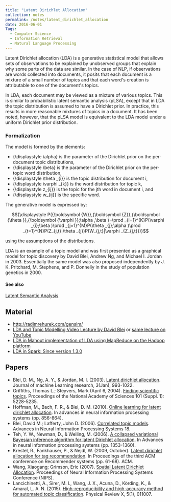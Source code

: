 ```yaml
---
title: "Latent Dirichlet Allocation"
collection: notes
permalink: /notes/latent_dirichlet_allocation
date: 2016-06-01
Tags:
  - Computer Science
  - Information Retrieval
  - Natural Language Processing
---
```


Latent Dirichlet allocation (LDA) is a generative statistical model that allows sets of observations to be explained by unobserved groups that explain why some parts of the data are similar. In the case of NLP, if observations are words collected into documents, it posits that each document is a mixture of a small number of topics and that each word's creation is attributable to one of the document's topics. 

In LDA, each document may be viewed as a mixture of various topics. This is similar to probabilistic latent semantic analysis (pLSA), except that in LDA the topic distribution is assumed to have a Dirichlet prior. In practice, this results in more reasonable mixtures of topics in a document. It has been noted, however, that the pLSA model is equivalent to the LDA model under a uniform Dirichlet prior distribution.

### Formalization
The model is formed by the elements:
* {\displaystyle \alpha} is the parameter of the Dirichlet prior on the per-document topic distributions,
* {\displaystyle \beta} is the parameter of the Dirichlet prior on the per-topic word distribution,
* {\displaystyle \theta _{i}} is the topic distribution for document i,
* {\displaystyle \varphi _{k}} is the word distribution for topic k,
* {\displaystyle z_{ij}} is the topic for the jth word in document i, and
* {\displaystyle w_{ij}} is the specific word.

The generative model is expressed by:

$${\displaystyle P({\boldsymbol {W}},{\boldsymbol {Z}},{\boldsymbol {\theta }},{\boldsymbol {\varphi }};\alpha ,\beta )=\prod _{i=1}^{K}P(\varphi _{i};\beta )\prod _{j=1}^{M}P(\theta _{j};\alpha )\prod _{t=1}^{N}P(Z_{j,t}|\theta _{j})P(W_{j,t}|\varphi _{Z_{j,t}})}$$

using the assumptions of the distributions.

LDA is an example of a topic model and was first presented as a graphical model for topic discovery by David Blei, Andrew Ng, and Michael I. Jordan in 2003. Essentially the same model was also proposed independently by J. K. Pritchard, M. Stephens, and P. Donnelly in the study of population genetics in 2000.


#### See also
[Latent Semantic Analysis](/notes/latent_semantic_analysis)


## Material
* http://radimrehurek.com/gensim/
* [LDA and Topic Modelling Video Lecture by David Blei](http://videolectures.net/mlss09uk_blei_tm/) or [same lecture on YouTube](https://www.youtube.com/watch?v=DDq3OVp9dNA/)
* [LDA in Mahout implementation of LDA using MapReduce on the Hadoop platform](https://mahout.apache.org/users/clustering/latent-dirichlet-allocation.html)
* [LDA in Spark: Since version 1.3.0](https://spark.apache.org/docs/latest/mllib-clustering.html#latent-dirichlet-allocation-lda)


## Papers
* Blei, D. M., Ng, A. Y., & Jordan, M. I. (2003). [Latent dirichlet allocation](http://www.jmlr.org/papers/v3/blei03a.html). Journal of machine Learning research, 3(Jan), 993-1022.
* Griffiths, Thomas L.; Steyvers, Mark (April 6, 2004). [Finding scientific topics](http://www.pnas.org/content/101/suppl_1/5228.short). Proceedings of the National Academy of Sciences 101 (Suppl. 1): 5228-5235.
* Hoffman, M., Bach, F. R., & Blei, D. M. (2010). [Online learning for latent dirichlet allocation](http://papers.nips.cc/paper/3902-online-learning-for-latentdirichlet-allocation!). In advances in neural information processing systems (pp. 856-864).
* Blei, David M.; Lafferty, John D. (2006). [Correlated topic models](http://galton.uchicago.edu/~lafferty/pdf/ctm.pdf). Advances in Neural Information Processing Systems 18.
* Teh, Y. W., Newman, D., & Welling, M. (2006). [A collapsed variational Bayesian inference algorithm for latent Dirichlet allocation](http://machinelearning.wustl.edu/mlpapers/paper_files/NIPS2006_511.pdf). In Advances in neural information processing systems (pp. 1353-1360).
* Krestel, R., Fankhauser, P., & Nejdl, W. (2009, October). [Latent dirichlet allocation for tag recommendation](https://www.researchgate.net/profile/Ralf_Krestel/publication/221141032_Latent_dirichlet_allocation_for_tag_recommendation/links/02e7e51e42a994f415000000.pdf). In Proceedings of the third ACM conference on Recommender systems (pp. 61-68). ACM.
* Wang, Xiaogang; Grimson, Eric (2007). [Spatial Latent Dirichlet Allocation](http://machinelearning.wustl.edu/mlpapers/paper_files/NIPS2007_102.pdf). Proceedings of Neural Information Processing Systems Conference (NIPS).
* Lancichinetti, A., Sirer, M. I., Wang, J. X., Acuna, D., Körding, K., & Amaral, L. A. N. (2015). [High-reproducibility and high-accuracy method for automated topic classification](http://link.aps.org/pdf/10.1103/PhysRevX.5.011007). Physical Review X, 5(1), 011007.




